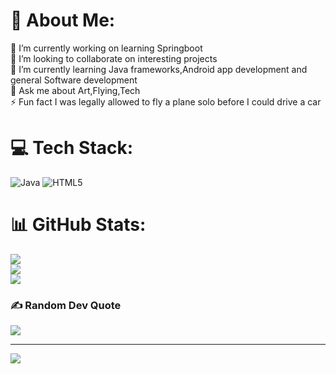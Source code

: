# 💫 About Me:
🔭 I’m currently working on learning Springboot<br>👯 I’m looking to collaborate on interesting projects<br>🌱 I’m currently learning Java frameworks,Android app development and general Software development<br>💬 Ask me about Art,Flying,Tech<br>⚡ Fun fact I was legally allowed to fly a plane solo before I could drive a car


# 💻 Tech Stack:
![Java](https://img.shields.io/badge/java-%23ED8B00.svg?style=for-the-badge&logo=openjdk&logoColor=white) ![HTML5](https://img.shields.io/badge/html5-%23E34F26.svg?style=for-the-badge&logo=html5&logoColor=white)
# 📊 GitHub Stats:
![](https://github-readme-stats.vercel.app/api?username=ShaheerVD&theme=dark&hide_border=false&include_all_commits=false&count_private=true)<br/>
![](https://github-readme-streak-stats.herokuapp.com/?user=ShaheerVD&theme=dark&hide_border=false)<br/>
![](https://github-readme-stats.vercel.app/api/top-langs/?username=ShaheerVD&theme=dark&hide_border=false&include_all_commits=false&count_private=true&layout=compact)



### ✍️ Random Dev Quote
![](https://quotes-github-readme.vercel.app/api?type=horizontal&theme=radical)

---
[![](https://visitcount.itsvg.in/api?id=ShaheerVD&icon=0&color=0)](https://visitcount.itsvg.in)

<!-- Proudly created with GPRM ( https://gprm.itsvg.in ) -->
